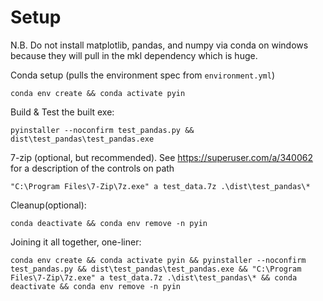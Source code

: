 # Setup

N.B. Do not install matplotlib, pandas, and numpy via conda on windows because they will pull in the mkl dependency which is huge.

Conda setup (pulls the environment spec from ``environment.yml``)
```
conda env create && conda activate pyin 
```
Build & Test the built exe:
```
pyinstaller --noconfirm test_pandas.py && dist\test_pandas\test_pandas.exe
```
7-zip (optional, but recommended).  See https://superuser.com/a/340062 for a description of the controls on path
```
"C:\Program Files\7-Zip\7z.exe" a test_data.7z .\dist\test_pandas\*
```
Cleanup(optional):
```
conda deactivate && conda env remove -n pyin
```

Joining it all together, one-liner:
```
conda env create && conda activate pyin && pyinstaller --noconfirm test_pandas.py && dist\test_pandas\test_pandas.exe && "C:\Program Files\7-Zip\7z.exe" a test_data.7z .\dist\test_pandas\* && conda deactivate && conda env remove -n pyin
```